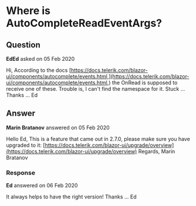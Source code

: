 # Where is AutoCompleteReadEventArgs?

## Question

**EdEd** asked on 05 Feb 2020

Hi, According to the docs [https://docs.telerik.com/blazor-ui/components/autocomplete/events.html,](https://docs.telerik.com/blazor-ui/components/autocomplete/events.html,) the OnRead is supposed to receive one of these. Trouble is, I can't find the namespace for it. Stuck ... Thanks ... Ed

## Answer

**Marin Bratanov** answered on 05 Feb 2020

Hello Ed, This is a feature that came out in 2.7.0, please make sure you have upgraded to it: [https://docs.telerik.com/blazor-ui/upgrade/overview](https://docs.telerik.com/blazor-ui/upgrade/overview) Regards, Marin Bratanov

### Response

**Ed** answered on 06 Feb 2020

It always helps to have the right version! Thanks ... Ed
